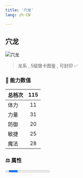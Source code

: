 ```yaml
---
title: '穴龙'
lang: zh-CN

---
```


<RouterBack />

## 穴龙

![穴龙](https://user-images.githubusercontent.com/78347270/115959072-53ab6500-a545-11eb-9f33-6b17a22ba13d.gif) 

> 龙系 , 5级银卡图鉴<Card :type="1" /> , 可封印 ✅


### 💪 能力数值

| 总档次       | 115            |
| :----------- |:-------------:|
| 体力      | 11   <Stars :number="1" />  |
| 力量      | 31   <Stars :number="3.5" />  |
| 防御      | 20   <Stars :number="2.5" />  | 
| 敏捷      | 25  <Stars :number="2" />  | 
| 魔法      | 28  <Stars :number="2.5" />   | 


### ⚖️ 属性


<Progress earth :number="0" />

<Progress water :number="0" />

<Progress fire :number="5" />

<Progress wind :number="5" />

### ✨ 技能栏 <Strong>7个</Strong>

- 攻击
- 防御
- 强力风刃魔法 Lv1

### 👶 1级出现点

- 无












